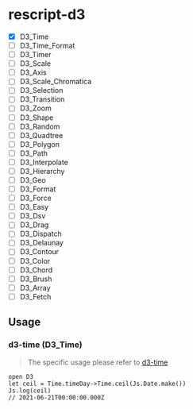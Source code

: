 # rescript-d3

- [x] D3_Time
- [ ] D3_Time_Format
- [ ] D3_Timer
- [ ] D3_Scale
- [ ] D3_Axis
- [ ] D3_Scale_Chromatica
- [ ] D3_Selection
- [ ] D3_Transition
- [ ] D3_Zoom
- [ ] D3_Shape
- [ ] D3_Random
- [ ] D3_Quadtree
- [ ] D3_Polygon
- [ ] D3_Path
- [ ] D3_Interpolate
- [ ] D3_Hierarchy
- [ ] D3_Geo
- [ ] D3_Format
- [ ] D3_Force
- [ ] D3_Easy
- [ ] D3_Dsv
- [ ] D3_Drag
- [ ] D3_Dispatch
- [ ] D3_Delaunay
- [ ] D3_Contour
- [ ] D3_Color
- [ ] D3_Chord
- [ ] D3_Brush
- [ ] D3_Array
- [ ] D3_Fetch

## Usage

### d3-time (D3_Time)

> The specific usage please refer to [d3-time](https://github.com/d3/d3-time)

```rescript
open D3
let ceil = Time.timeDay->Time.ceil(Js.Date.make())
Js.log(ceil)
// 2021-06-21T00:00:00.000Z
```